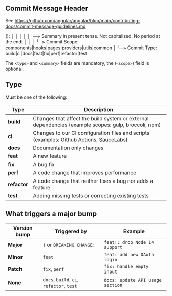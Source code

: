
## Commit Message Header

See https://github.com/angular/angular/blob/main/contributing-docs/commit-message-guidelines.md

<type>(<scope>): <short summary>
  │       │             │
  │       │             └─⫸ Summary in present tense. Not capitalized. No period at the end.
  │       │
  │       └─⫸ Commit Scope: components|hooks|pages|providers|utils|common
  │
  └─⫸ Commit Type: build|ci|docs|feat|fix|perf|refactor|test

The `<type>` and `<summary>` fields are mandatory, the (`<scope>`) field is optional.

## Type 

Must be one of the following:

| Type         | Description                                                                                         |
|--------------|-----------------------------------------------------------------------------------------------------|
| **build**    | Changes that affect the build system or external dependencies (example scopes: gulp, broccoli, npm) |
| **ci**       | Changes to our CI configuration files and scripts (examples: Github Actions, SauceLabs)             |
| **docs**     | Documentation only changes                                                                          |
| **feat**     | A new feature                                                                                       |
| **fix**      | A bug fix                                                                                           |
| **perf**     | A code change that improves performance                                                             |
| **refactor** | A code change that neither fixes a bug nor adds a feature                                           |
| **test**     | Adding missing tests or correcting existing tests                                                   |

## What triggers a **major** bump

| Version bump | Triggered by                              | Example                          |
| ------------ | ----------------------------------------- | -------------------------------- |
| **Major**    | `!` or `BREAKING CHANGE:`                 | `feat!: drop Node 14 support`    |
| **Minor**    | `feat`                                    | `feat: add new OAuth login`      |
| **Patch**    | `fix`, `perf`                             | `fix: handle empty input`        |
| **None**     | `docs`, `build`, `ci`, `refactor`, `test` | `docs: update API usage section` |
